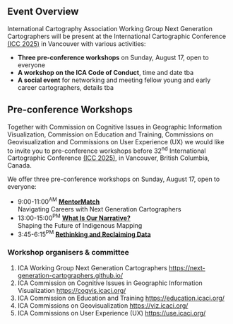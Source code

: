 ## Event Overview

International Cartography Association Working Group Next Generation Cartographers will be present at the International Cartographic Conference [(ICC 2025)](https://icc2025.com/) in Vancouver with various activities:

- **Three pre-conference workshops** on Sunday, August 17, open to everyone
- **A workshop on the ICA Code of Conduct**, time and date tba
- **A social event** for networking and meeting fellow young and early career cartographers, details tba

## Pre-conference Workshops

Together with Commission on Cognitive Issues in Geographic Information Visualization, Commission on Education and Training, Commissions on Geovisualization and Commissions on User Experience (UX) we would like to invite you to pre-conference workshops before 32<sup>nd</sup> International Cartographic Conference [(ICC 2025)](https://icc2025.com/), in Vancouver, British Columbia, Canada.

We offer three pre-conference workshops on Sunday, August 17, open to everyone:

- 9:00-11:00<sup>AM</sup> [**MentorMatch**](/activities/icc-2025/mentor-match)\
  Navigating Careers with Next Generation Cartographers
- 13:00-15:00<sup>PM</sup> [**What Is Our Narrative?**](/activities/icc-2025/what-is-our-narrative)\
  Shaping the Future of Indigenous Mapping
- 3:45-6:15<sup>PM</sup> [**Rethinking and Reclaiming Data**](/activities/icc-2025/rethinking-and-reclaiming-data)

### Workshop organisers & committee

1. ICA Working Group Next Generation Cartographers https://next-generation-cartographers.github.io/
1. ICA Commission on Cognitive Issues in Geographic Information Visualization https://cogvis.icaci.org/
1. ICA Commission on Education and Training https://education.icaci.org/
1. ICA Commissions on Geovisualization https://viz.icaci.org/
1. ICA Commissions on User Experience (UX) https://use.icaci.org/
